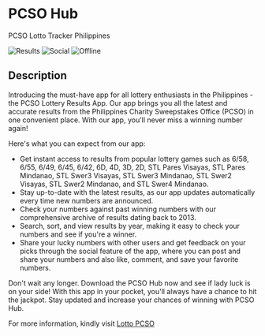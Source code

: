 # PCSO Hub
PCSO Lotto Tracker Philippines

<img src="https://github.com/SnowAkira09876/PCSOHub/blob/master/images/Screenshot_20230312-050927.jpg" alt="Results"/>
<img src="https://github.com/SnowAkira09876/PCSOHub/blob/master/images/Screenshot_20230312-050933.jpg" alt="Social"/>
<img src="https://github.com/SnowAkira09876/PCSOHub/blob/master/images/Screenshot_20230312-050938.jpg" alt="Offline"/>

## Description
Introducing the must-have app for all lottery enthusiasts in the Philippines - the PCSO Lottery Results App. Our app brings you all the latest and accurate results from the Philippines Charity Sweepstakes Office (PCSO) in one convenient place. With our app, you'll never miss a winning number again!

Here's what you can expect from our app:

- Get instant access to results from popular lottery games such as 6/58, 6/55, 6/49, 6/45, 6/42, 6D, 4D, 3D, 2D, STL Pares Visayas, STL Pares Mindanao, STL Swer3 Visayas, STL Swer3 Mindanao, STL Swer2 Visayas, STL Swer2 Mindanao, and STL Swer4 Mindanao.
- Stay up-to-date with the latest results, as our app updates automatically every time new numbers are announced.
- Check your numbers against past winning numbers with our comprehensive archive of results dating back to 2013.
- Search, sort, and view results by year, making it easy to check your numbers and see if you're a winner.
- Share your lucky numbers with other users and get feedback on your picks through the social feature of the app, where you can post and share your numbers and also like, comment, and save your favorite numbers.

Don't wait any longer. Download the PCSO Hub now and see if lady luck is on your side! With this app in your pocket, you'll always have a chance to hit the jackpot. Stay updated and increase your chances of winning with PCSO Hub.

For more information, kindly visit [Lotto PCSO](lottopcso.com)
